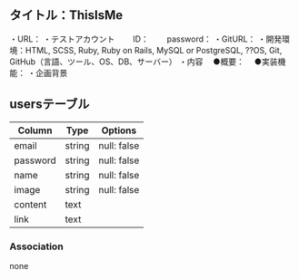 ## タイトル：ThisIsMe
・URL：
・テストアカウント
　　ID：
　　password：
・GitURL：
・開発環境：HTML, SCSS, Ruby, Ruby on Rails, MySQL or PostgreSQL, ??OS, Git, GitHub（言語、ツール、OS、DB、サーバー）
・内容
　●概要：
　●実装機能：
・企画背景

## usersテーブル
|Column|Type|Options|
|------|----|-------|
|email|string|null: false|
|password|string|null: false|
|name|string|null: false|
|image|string|null: false|
|content|text||
|link|text||
### Association
none
